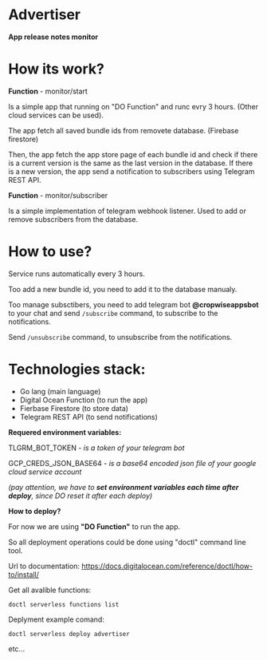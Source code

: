 # Advertiser

**App release notes monitor**

# **How its work?**

**Function** - monitor/start

Is a simple app that running on "DO Function" and runc evry 3 hours. (Other cloud services can be used).

The app fetch all saved bundle ids from removete database. (Firebase firestore)

Then, the app fetch the app store page of each bundle id and check if there is a current version is the same as the last version in the database.
If there is a new version, the app send a notification to subscribers using Telegram REST API.

**Function** - monitor/subscriber

Is a simple implementation of telegram webhook listener.
Used to add or remove subscribers from the database.

# **How to use?**

Service runs automatically every 3 hours.

Too add a new bundle id, you need to add it to the database manualy.

Too manage subsctibers, you need to add telegram bot **@cropwiseappsbot** to your chat and send ``` /subscribe ``` command, to subscribe to the notifications.

Send ``` /unsubscribe ``` command, to unsubscribe from the notifications.

# **Technologies stack:**

- Go lang (main language)
- Digital Ocean Function (to run the app)
- Fierbase Firestore (to store data)
- Telegram REST API (to send notifications)

**Requered environment variables:**

TLGRM_BOT_TOKEN - *is a token of your telegram bot*

GCP_CREDS_JSON_BASE64 - *is a base64 encoded json file of your google cloud service account*

*(pay attention, we have to **set environment variables each time after deploy**, since DO reset it after each deploy)*

**How to deploy?**

For now we are using **"DO Function"** to run the app.

So all deployment operations could be done using "doctl" command line tool. 

Url to documentation: https://docs.digitalocean.com/reference/doctl/how-to/install/

Get all avalible functions: 
```console
doctl serverless functions list
``` 

Deplyment example comand: 
```console
doctl serverless deploy advertiser
```

etc...